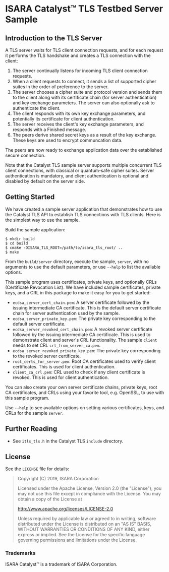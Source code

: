 
# ISARA Catalyst™ TLS Testbed Server Sample

## Introduction to the TLS Server

A TLS server waits for TLS client connection requests, and for each request it
performs the TLS handshake and creates a TLS connection with the client:

1. The server continually listens for incoming TLS client connection requests.
2. When a client requests to connect, it sends a list of supported 
   cipher suites in the order of preference to the server.
3. The server chooses a cipher suite and protocol version and sends them to
   the client along with its certificate chain (for server authentication) and
   key exchange parameters. The server can also optionally ask to authenticate
   the client.
4. The client responds with its own key exchange parameters, and potentially
   its certificate for client authentication.
5. The server receives the client's key exchange parameters, and responds with
   a Finished message.
6. The peers derive shared secret keys as a result of the key exchange. These
   keys are used to encrypt communcation data.

The peers are now ready to exchange application data over the established
secure connection.

Note that the Catalyst TLS sample server supports multiple concurrent TLS client
connections, with classical or quantum-safe cipher suites. Server
authentication is mandatory, and client authentication is optional and disabled
by default on the server side.

## Getting Started

We have created a sample server application that demonstrates how to use the
Catalyst TLS API to establish TLS connections with TLS clients. Here is the
simplest way to use the sample.

Build the sample application:

```
$ mkdir build
$ cd build
$ cmake -DISARA_TLS_ROOT=/path/to/isara_tls_root/ ..
$ make
```

From the `build/server` directory, execute the sample, `server`, with no
arguments to use the default parameters, or use `--help` to list the available
options.

This sample program uses certificates, private keys, and optionally CRLs
(Certificate Revocation List). We have included sample certificates,
private keys, and a CRL in this package to make it easy for you to get started:
* `ecdsa_server_cert_chain.pem`: A server certificate followed by the issuing
  intermediate CA certificate. This is the default server certificate chain
  for server authentication used by the sample.
* `ecdsa_server_private_key.pem`: The private key corresponding to the default
  server certificate.
* `ecdsa_server_revoked_cert_chain.pem`: A revoked server certificate followed
  by the issuing intermediate CA certificate. This is used to demonstrate
  client and server's CRL functionality. The sample `client` needs to set CRL
  `crl_from_server_ca.pem`.
* `ecdsa_server_revoked_private_key.pem`: The private key corresponding to the
  revoked server certificate.
* `root_certs_for_server.pem`: Root CA certificates used to verify client
  certificates. This is used for client authentication.
* `client_ca_crl.pem`: CRL used to check if any client certificate is revoked.
  This is used for client authentication.

You can also create your own server certificate chains, private keys, root CA
certificates, and CRLs using your favorite tool, e.g. OpenSSL, to use with this
sample program.

Use `--help` to see available options on setting various certificates, keys, and
CRLs for the sample `server`.

## Further Reading

* See `itls_tls.h` in the Catalyst TLS `include` directory.

## License

See the `LICENSE` file for details:

> Copyright (C) 2019, ISARA Corporation
> 
> Licensed under the Apache License, Version 2.0 (the "License");
> you may not use this file except in compliance with the License.
> You may obtain a copy of the License at
> 
> http://www.apache.org/licenses/LICENSE-2.0
> 
> Unless required by applicable law or agreed to in writing, software
> distributed under the License is distributed on an "AS IS" BASIS,
> WITHOUT WARRANTIES OR CONDITIONS OF ANY KIND, either express or implied.
> See the License for the specific language governing permissions and
> limitations under the License.

### Trademarks

ISARA Catalyst™ is a trademark of ISARA Corporation.
